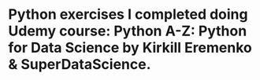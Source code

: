 # Python exercises I completed doing Udemy course: Python A-Z: Python for Data Science by Kirkill Eremenko & SuperDataScience.
